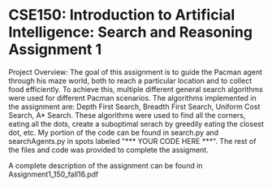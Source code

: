 # CSE150: Introduction to Artificial Intelligence: Search and Reasoning Assignment 1

Project Overview: The goal of this assignment is to guide the Pacman agent through his maze world, both to reach a particular location and to collect food efficiently. To achieve this, multiple different general search algorithms were used for different Pacman scenarios. The algorithms implemented in the assignment are: Depth First Search, Breadth First Search, Uniform Cost Search, A* Search. These algorithms were used to find all the corners, eating all the dots, create a suboptimal serach by greedily eating the closest dot, etc. My portion of the code can be found in search.py and searchAgents.py in spots labeled "*** YOUR CODE HERE ***". The rest of the files and code was provided to complete the assigment.

A complete description of the assignment can be found in Assignment1_150_fall16.pdf
